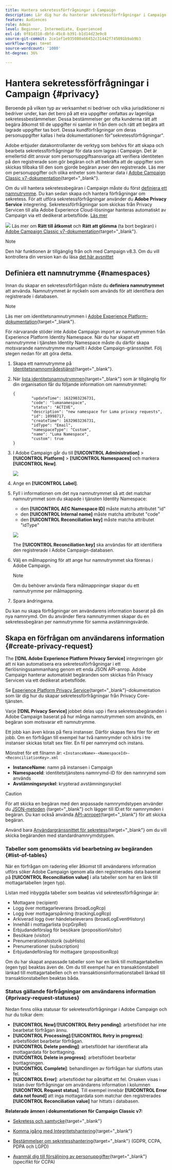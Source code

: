 ```yaml
---
title: Hantera sekretessförfrågningar i Campaign
description: Lär dig hur du hanterar sekretessförfrågningar i Campaign
feature: Audiences
role: Admin
level: Beginner, Intermediate, Experienced
exl-id: 0f81d318-dbfd-45c8-b391-b1d14d23e9c8
source-git-commit: 2ce1ef1e935080a66452c31442f745891b9ab9b3
workflow-type: tm+mt
source-wordcount: '1080'
ht-degree: 36%

---
```


# Hantera sekretessförfrågningar i Campaign {#privacy}

Beroende på vilken typ av verksamhet ni bedriver och vilka jurisdiktioner ni bedriver under, kan det bero på att era uppgifter omfattas av lagenliga sekretessbestämmelser. Dessa bestämmelser ger ofta kunderna rätt att begära åtkomst till de uppgifter ni samlar in från dem och rätt att begära att lagrade uppgifter tas bort. Dessa kundförfrågningar om deras personuppgifter kallas i hela dokumentationen för&quot;sekretessförfrågningar&quot;.

Adobe erbjuder datakontrollanter de verktyg som behövs för att skapa och bearbeta sekretessförfrågningar för data som lagras i Campaign. Det är emellertid ditt ansvar som personuppgiftsansvariga att verifiera identiteten på den registrerade som gör begäran och att bekräfta att de uppgifter som skickas tillbaka till den som gjorde begäran avser den registrerade. Läs mer om personuppgifter och olika enheter som hanterar data i [Adobe Campaign Classic v7-dokumentation](https://experienceleague.adobe.com/docs/campaign-classic/using/getting-started/privacy/privacy-and-recommendations.html#personal-data){target=&quot;_blank&quot;}.


Om du vill hantera sekretessbegäran i Campaign måste du först [definiera ett namnutrymme](#namespaces). Du kan sedan skapa och hantera förfrågningar om sekretess. För att utföra sekretessförfrågningar använder du **Adobe Privacy Service** integrering. Sekretessförfrågningar som skickas från Privacy Servicen till alla Adobe Experience Cloud-lösningar hanteras automatiskt av Campaign via ett dedikerat arbetsflöde. [Läs mer](#create-privacy-request)

![](../assets/do-not-localize/speech.png) Läs mer om **Rätt till åtkomst** och **Rätt att glömma** (ta bort begäran) i [Adobe Campaign Classic v7-dokumentation](https://experienceleague.adobe.com/docs/campaign-classic/using/getting-started/privacy/privacy-management.html#right-access-forgotten){target=&quot;_blank&quot;}.


>[!NOTE]
>
>Den här funktionen är tillgänglig från och med Campaign v8.3. Om du vill kontrollera din version kan du läsa [det här avsnittet](compatibility-matrix.md#how-to-check-your-campaign-version-and-buildversion)

## Definiera ett namnutrymme {#namespaces}

Innan du skapar en sekretessförfrågan måste du **definiera namnutrymmet** att använda. Namnutrymmet är nyckeln som används för att identifiera den registrerade i databasen.

>[!NOTE]
>
>Läs mer om identitetsnamnutrymmen i [Adobe Experience Platform-dokumentation](https://experienceleague.adobe.com/docs/experience-platform/identity/namespaces.html){target=&quot;_blank&quot;}.

För närvarande stöder inte Adobe Campaign import av namnutrymmen från Experience Platform Identity Namespace. När du har skapat ett namnutrymme i tjänsten Identity Namespace måste du därför skapa motsvarande namnutrymme manuellt i Adobe Campaign-gränssnittet. Följ stegen nedan för att göra detta.

<!--v7?
Three namespaces are available out-of-the-box: email, phone and mobile phone. If you need a different namespace (a recipient custom field, for example), you can create a new one from **[!UICONTROL Administration]** > **[!UICONTROL Platform]** > **[!UICONTROL Namespaces]**.

>[!NOTE]
>
>For optimal performance, it is recommended to use out-of-the-box namespaces.
-->

1. Skapa ett namnutrymme på [Identitetsnamnområdestjänst](https://developer.adobe.com/experience-platform-apis/references/identity-service/#tag/Identity-Namespace){target=&quot;_blank&quot;}.

1. När [lista identitetsnamnutrymmen](https://developer.adobe.com/experience-platform-apis/references/identity-service/#operation/getIdNamespaces){target=&quot;_blank&quot;} som är tillgänglig för din organisation får du följande information om namnutrymmet:

   ```
   {
           "updateTime": 1632903236731,
           "code": "lumanamespace",
           "status": "ACTIVE",
           "description": "new namespace for Luma privacy requests",
           "id": 10998717,
           "createTime": 1632903236731,
           "idType": "Email",
           "namespaceType": "Custom",
           "name": "Luma Namespace",
           "custom": true
   }
   ```

1. I Adobe Campaign går du till **[!UICONTROL Administration]** > **[!UICONTROL Platform]** > **[!UICONTROL Namespaces]** och markera **[!UICONTROL New]**.

   ![](assets/privacy-namespaces-new.png)

1. Ange en **[!UICONTROL Label]**.

1. Fyll i informationen om det nya namnutrymmet så att det matchar namnutrymmet som du skapade i tjänsten Identity Namespace:

   * den **[!UICONTROL AEC Namespace ID]** måste matcha attributet &quot;id&quot;
   * den **[!UICONTROL Internal name]** måste matcha attributet &quot;code&quot;
   * den **[!UICONTROL Reconciliation key]** måste matcha attributet &quot;idType&quot;

   ![](assets/privacy-namespaces-details.png)

   The **[!UICONTROL Reconciliation key]** ska användas för att identifiera den registrerade i Adobe Campaign-databasen.

1. Välj en målmappning <!--(**[!UICONTROL Recipients]**, **[!UICONTROL Real time event]** or **[!UICONTROL Subscriptions]**)--> för att ange hur namnutrymmet ska förenas i Adobe Campaign.

   >[!NOTE]
   >
   >Om du behöver använda flera målmappningar skapar du ett namnutrymme per målmappning.

1. Spara ändringarna.

Du kan nu skapa förfrågningar om användarens information baserat på din nya namnrymd. Om du använder flera namnutrymmen skapar du en sekretessbegäran per namnutrymme för samma avstämningsvärde.

## Skapa en förfrågan om användarens information {#create-privacy-request}

The **[!DNL Adobe Experience Platform Privacy Service]** integreringen gör att ni kan automatisera era sekretessförfrågningar i ett flerlösningssammanhang genom ett enda JSON API-anrop. Adobe Campaign hanterar automatiskt begäranden som skickas från Privacy Servicen via ett dedikerat arbetsflöde.

Se [Experience Platform Privacy Service](https://experienceleague.adobe.com/docs/experience-platform/privacy/home.html?lang=sv){target=&quot;_blank&quot;}-dokumentation som lär dig hur du skapar sekretessförfrågningar från Privacy Core-tjänsten.

Varje **[!DNL Privacy Service]**  jobbet delas upp i flera sekretessbegäranden i Adobe Campaign baserat på hur många namnutrymmen som används, en begäran som motsvarar ett namnutrymme.

Ett jobb kan även köras på flera instanser. Därför skapas flera filer för ett jobb. Om en förfrågan till exempel har två namnrymder och körs i tre instanser skickas totalt sex filer. En fil per namnrymd och instans.

Mönstret för ett filnamn är: `<InstanceName>-<NamespaceId>-<ReconciliationKey>.xml`

* **InstanceName**: namn på instansen i Campaign
* **NamespaceId**: identitetstjänstens namnrymd-ID för den namnrymd som används
* **Avstämningsnyckel**: krypterad avstämningsnyckel

>[!CAUTION]
>
>För att skicka en begäran med den anpassade namnrymdstypen använder du [JSON-metoden](https://experienceleague.adobe.com/docs/experience-platform/privacy/ui/user-guide.html?lang=sv#json) {target=&quot;_blank&quot;} och lägger till ID:et för namnrymden i begäran. Du kan också använda [API-anropet](https://experienceleague.adobe.com/docs/experience-platform/privacy/api/privacy-jobs.html?lang=sv#access-delete){target=&quot;_blank&quot;} för att skicka begäran.
>
>Använd bara [Användargränssnittet för sekretess](https://experienceleague.adobe.com/docs/experience-platform/privacy/ui/user-guide.html?lang=sv#request-builder){target=&quot;_blank&quot;} om du vill skicka begäranden med standardnamnrymdstypen.

### Tabeller som genomsökts vid bearbetning av begäranden {#list-of-tables}

När en förfrågan om radering eller åtkomst till användarens information utförs söker Adobe Campaign igenom alla den registrerades data baserat på **[!UICONTROL Reconciliation value]** i alla tabeller som har en länk till mottagartabellen (egen typ).

Listan med inbyggda tabeller som beaktas vid sekretessförfrågningar är:

* Mottagare (recipient)
* Logg över mottagarleverans (broadLogRcp)
* Logg över mottagarspårning (trackingLogRcp)
* Arkiverad logg över händelseleverans (broadLogEventHistory)
* Innehåll i mottagarlista (rcpGrpRel)
* Erbjudandeförslag för besökare (propositionVisitor)
* Besökare (visitor)
* Prenumerationshistorik (subHisto)
* Prenumerationer (subscription)
* Erbjudandeförslag för mottagare (propositionRcp)

Om du har skapat anpassade tabeller som har en länk till mottagartabellen (egen typ) beaktas även de. Om du till exempel har en transaktionstabell länkad till mottagartabellen och en transaktionsinformationstabell länkad till transaktionstabellen beaktas båda.
<!--
>[!CAUTION]
>
>If you perform Privacy batch requests using profile deletion workflows, please take into consideration the following remarks:
>* Profile deletion via workflows do not process children tables.
>* You need to handle the deletion for all the children tables.
>* Adobe recommends that you create an ETL workflow that add the lines to delete in the Privacy Access table and let the **[!UICONTROL Delete privacy requests data]** workflow perform the deletion. We suggest to limit to 200 profiles per day to delete for performance reasons.-->

### Status gällande förfrågningar om användarens information {#privacy-request-statuses}

Nedan finns olika statusar för sekretessförfrågningar i Adobe Campaign och hur du tolkar dem:

* **[!UICONTROL New]**/**[!UICONTROL Retry pending]**: arbetsflödet har inte bearbetat förfrågan ännu.
* **[!UICONTROL Processing]**/**[!UICONTROL Retry in progress]**: arbetsflödet bearbetar förfrågan.
* **[!UICONTROL Delete pending]**: arbetsflödet har identifierat alla mottagardata för borttagning.
* **[!UICONTROL Delete in progress]**: arbetsflödet bearbetar borttagningen.
* **[!UICONTROL Complete]**: behandlingen av förfrågan har slutförts utan fel.
* **[!UICONTROL Error]**: arbetsflödet har påträffat ett fel. Orsaken visas i listan över förfrågningar om användarens information i kolumnen **[!UICONTROL Request status]**. Till exempel innebär **[!UICONTROL Error data not found]** att inga mottagardata som matchar den registrerades **[!UICONTROL Reconciliation value]** har hittats i databasen.

**Relaterade ämnen i dokumentationen för Campaign Classic v7:**

* [Sekretess och samtycke](https://experienceleague.adobe.com/docs/campaign-classic/using/getting-started/privacy/privacy-and-recommendations.html){target=&quot;_blank&quot;}

* [Komma igång med Integritetshantering](https://experienceleague.adobe.com/docs/campaign-classic/using/getting-started/privacy/privacy-management.html){target=&quot;_blank&quot;}

* [Bestämmelser om sekretesshantering](https://experienceleague.adobe.com/docs/campaign-classic/using/getting-started/privacy/privacy-management.html#privacy-management-regulations){target=&quot;_blank&quot;} (GDPR, CCPA, PDPA och LGPD)

* [Avanmäl dig till försäljning av personuppgifter](https://experienceleague.adobe.com/docs/campaign-classic/using/getting-started/privacy/privacy-requests/privacy-requests-ccpa.html){target=&quot;_blank&quot;} (specifikt för CCPA)
